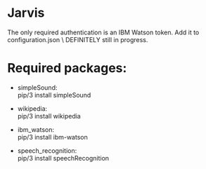 # Jarvis
 The only required authentication is an IBM Watson token. Add it to configuration.json
 \ DEFINITELY still in progress.
 
 # Required packages: 
 * simpleSound:\
   pip/3 install simpleSound
   
  * wikipedia:\
   pip/3 install wikipedia
   
  * ibm_watson:\
   pip/3 install ibm-watson
   
  * speech_recognition:\
   pip/3 install speechRecognition
